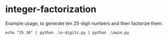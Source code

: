 # integer-factorization

Example usage, to generate ten 25-digit numbers and then factorize them.

    echo "25 10" | python .\n-digits.py | python .\main.py
